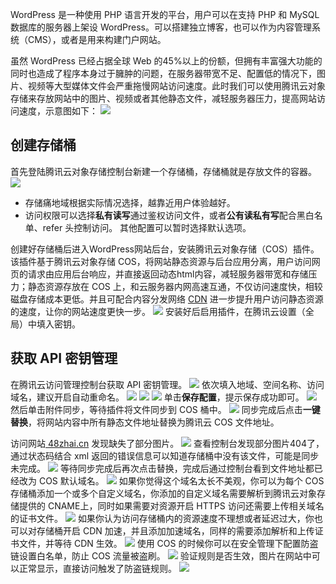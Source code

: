 WordPress 是一种使用 PHP 语言开发的平台，用户可以在支持 PHP 和 MySQL 数据库的服务器上架设 WordPress。可以搭建独立博客，也可以作为内容管理系统（CMS），或者是用来构建门户网站。

虽然 WordPress 已经占据全球 Web 的45%以上的份额，但拥有丰富强大功能的同时也造成了程序本身过于臃肿的问题，在服务器带宽不足、配置低的情况下，图片、视频等大型媒体文件会严重拖慢网站访问速度。此时我们可以使用腾讯云对象存储来存放网站中的图片、视频或者其他静态文件，减轻服务器压力，提高网站访问速度，示意图如下：
![](https://qcloudimg.tencent-cloud.cn/raw/67c6850cad068b091609766ee70cdb14.png)
## 创建存储桶
首先登陆腾讯云对象存储控制台新建一个存储桶，存储桶就是存放文件的容器。
![](https://qcloudimg.tencent-cloud.cn/raw/cb465036f339785391888bae4d72f37f.jpeg)
- 存储痛地域根据实际情况选择，越靠近用户体验越好。
- 访问权限可以选择**私有读写**通过鉴权访问文件，或者**公有读私有写**配合黑白名单、refer 头控制访问。
其他配置可以暂时选择默认选项。

创建好存储桶后进入WordPress网站后台，安装腾讯云对象存储（COS）插件。该插件基于腾讯云对象存储 COS，将网站静态资源与后台应用分离，用户访问网页的请求由应用后台响应，并直接返回动态html内容，减轻服务器带宽和存储压力；静态资源存放在 COS 上，和云服务器内网高速互通，不仅访问速度快，相较磁盘存储成本更低。并且可配合内容分发网络 [CDN](https://cloud.tencent.com/product/cdn?from=10680) 进一步提升用户访问静态资源的速度，让你的网站速度更快一步。
![](https://qcloudimg.tencent-cloud.cn/raw/27bbcdb2f8ddaf8f3b9943dc64175813.jpeg)
安装好后启用插件，在腾讯云设置（全局）中填入密钥。

## 获取 API 密钥管理
在腾讯云访问管理控制台获取 API 密钥管理。
![](https://qcloudimg.tencent-cloud.cn/raw/0b327756b85c6aee1cbefe44a583b5b7.png)
依次填入地域、空间名称、访问域名，建议开启自动重命名。
![](https://qcloudimg.tencent-cloud.cn/raw/ece4de06a25c3b8ca4933216eaa43009.jpeg)
![](https://qcloudimg.tencent-cloud.cn/raw/c83918fe0f38a4e31d71f67057ed43e7.jpeg)
![](https://qcloudimg.tencent-cloud.cn/raw/0bcf04101f32790125e7a6cfbe4eb77b.jpeg)
单击**保存配置**，提示保存成功即可。
![](https://qcloudimg.tencent-cloud.cn/raw/8c313f895ba06b6d9f26497d15eedae6.png)
然后单击附件同步，等待插件将文件同步到 COS 桶中。
![](https://qcloudimg.tencent-cloud.cn/raw/76f9bd3a4af4898c4c852dc9a61b8c27.png)
同步完成后点击**一键替换**，将网站内容中所有静态文件地址替换为腾讯云 COS 文件地址。

访问网站[ 48zhai.cn](https://48zhai.cn/) 发现缺失了部分图片。
![](https://qcloudimg.tencent-cloud.cn/raw/c5312338585b2edf0bb853fa2556cf69.png)
查看控制台发现部分图片404了，通过状态码结合 xml 返回的错误信息可以知道存储桶中没有该文件，可能是同步未完成。
![](https://qcloudimg.tencent-cloud.cn/raw/a7f47727e2cf0deb7938d9a8622e4de9.png)
等待同步完成后再次点击替换，完成后通过控制台看到文件地址都已经改为 COS 默认域名。
![](https://qcloudimg.tencent-cloud.cn/raw/ac3e5a402af4e7ccc617f004d0bef7f9.png)
如果你觉得这个域名太长不美观，你可以为每个 COS 存储桶添加一个或多个自定义域名，你添加的自定义域名需要解析到腾讯云对象存储提供的 CNAME上，同时如果需要对资源开启 HTTPS 访问还需要上传相关域名的证书文件。
![](https://qcloudimg.tencent-cloud.cn/raw/4694358e382050810038bcb8686e882e.png)
如果你认为访问存储桶内的资源速度不理想或者延迟过大，你也可以对存储桶开启 CDN 加速，并且添加加速域名，同样的需要添加解析和上传证书文件，并等待 CDN 生效。
![](https://qcloudimg.tencent-cloud.cn/raw/b12efebddb1c253601f358caf9293074.png)
使用 COS 的时候你可以在安全管理下配置防盗链设置白名单，防止 COS 流量被盗刷。
![](https://qcloudimg.tencent-cloud.cn/raw/219774d398ab0b8036c29c7941f483fc.png)
验证规则是否生效，图片在网站中可以正常显示，直接访问触发了防盗链规则。
![](https://qcloudimg.tencent-cloud.cn/raw/ba26de1d14e906459eb163379e6eeebc.png)